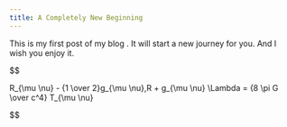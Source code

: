 ```yaml
---
title: A Completely New Beginning
---
```


This is my first post of my blog . It will start a new journey for you. And I wish you enjoy it.


$$

R_{\mu \nu} - {1 \over 2}g_{\mu \nu}\,R + g_{\mu \nu} \Lambda
= {8 \pi G \over c^4} T_{\mu \nu}

$$

